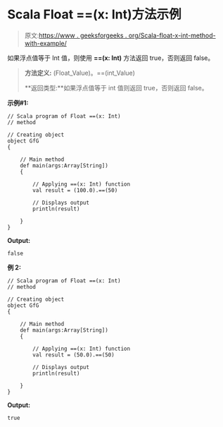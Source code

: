 # Scala Float ==(x: Int)方法示例

> 原文:[https://www . geeksforgeeks . org/Scala-float-x-int-method-with-example/](https://www.geeksforgeeks.org/scala-float-x-int-method-with-example/)

如果浮点值等于 Int 值，则使用 **==(x: Int)** 方法返回 true，否则返回 false。

> **方法定义:** (Float_Value)。==(int_Value)
> 
> **返回类型:**如果浮点值等于 int 值则返回 true，否则返回 false。

**示例#1:**

```
// Scala program of Float ==(x: Int)
// method

// Creating object
object GfG
{ 

    // Main method
    def main(args:Array[String])
    {

        // Applying ==(x: Int) function
        val result = (100.0).==(50)

        // Displays output
        println(result)

    }
} 
```

**Output:**

```
false

```

**例 2:**

```
// Scala program of Float ==(x: Int)
// method

// Creating object
object GfG
{ 

    // Main method
    def main(args:Array[String])
    {

        // Applying ==(x: Int) function
        val result = (50.0).==(50)

        // Displays output
        println(result)

    }
} 
```

**Output:**

```
true

```